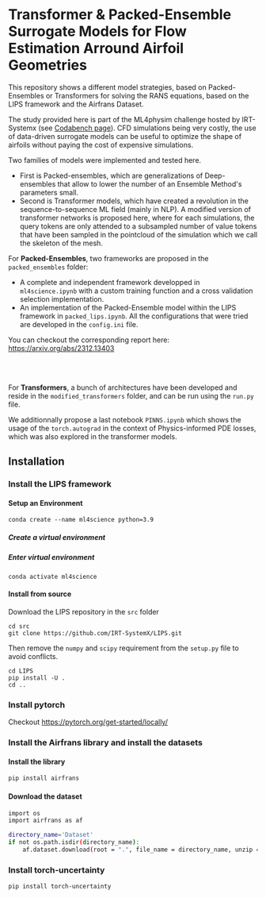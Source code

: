 # Transformer & Packed-Ensemble Surrogate Models for Flow Estimation Arround Airfoil Geometries

This repository shows a different model strategies, based on Packed-Ensembles or Transformers for solving the RANS equations, based on the LIPS framework and the Airfrans Dataset.

The study provided here is part of the ML4physim challenge hosted by IRT-Systemx (see [Codabench page](https://www.codabench.org/competitions/1534/)).
CFD simulations being very costly, the use of data-driven surrogate models can be useful to optimize the shape of airfoils without paying the cost of expensive simulations.

Two families of models were implemented and tested here. 
- First is Packed-ensembles, which are generalizations of Deep-ensembles that allow to lower the number of an Ensemble Method's parameters small.
- Second is Transformer models, which have created a revolution in the sequence-to-sequence ML field (mainly in NLP). A modified version of transformer networks is proposed here, where for each simulations, the query tokens are only attended to a subsampled number of value tokens that have been sampled in the pointcloud of the simulation which we call the skeleton of the mesh.

For **Packed-Ensembles**, two frameworks are proposed in the `packed_ensembles` folder:
- A complete and independent framework developped in `ml4science.ipynb` with a custom training function and a cross validation selection implementation.
- An implementation of the Packed-Ensemble model within the LIPS framework in `packed_lips.ipynb`. All the configurations that were tried are developed in the `config.ini` file.

You can checkout the corresponding report here: https://arxiv.org/abs/2312.13403

<br></br>

For **Transformers**, a bunch of architectures have been developed and reside in the `modified_transformers` folder, and can be run using the `run.py` file.

We additionnally propose a last notebook `PINNS.ipynb` which shows the usage of the `torch.autograd` in the context of Physics-informed PDE losses, which was also explored in the transformer models.

## Installation

### Install the LIPS framework

#### Setup an Environment

```commandline
conda create --name ml4science python=3.9
```

##### Create a virtual environment

##### Enter virtual environment
```commandline
conda activate ml4science
```

#### Install from source
Download the LIPS repository in the `src` folder
```commandline
cd src
git clone https://github.com/IRT-SystemX/LIPS.git
```
Then remove the `numpy` and `scipy` requirement from the `setup.py` file to avoid conflicts.

```commandline
cd LIPS
pip install -U .
cd ..
```

### Install pytorch
Checkout https://pytorch.org/get-started/locally/

### Install the Airfrans library and install the datasets

#### Install the library
```sh
pip install airfrans
```

#### Download the dataset
```sh
import os
import airfrans as af

directory_name='Dataset'
if not os.path.isdir(directory_name):
    af.dataset.download(root = ".", file_name = directory_name, unzip = True, OpenFOAM = False)
```

### Install torch-uncertainty
```sh
pip install torch-uncertainty
```
